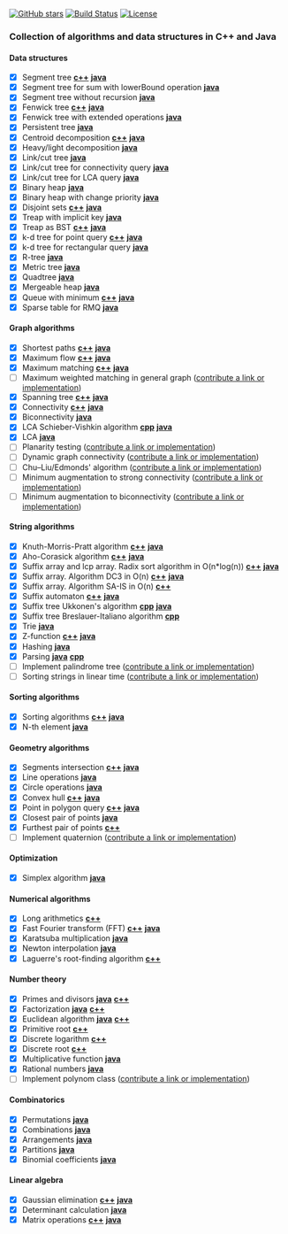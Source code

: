 [![GitHub stars](https://img.shields.io/github/stars/indy256/codelibrary.svg?style=flat&label=star)](https://github.com/indy256/codelibrary/)
[![Build Status](https://travis-ci.org/indy256/codelibrary.svg?branch=master)](https://travis-ci.org/indy256/codelibrary)
[![License](https://img.shields.io/badge/license-UNLICENSE-green.svg)](https://github.com/indy256/codelibrary/blob/master/UNLICENSE)

### Collection of algorithms and data structures in C++ and Java

#### Data structures
+ [x] Segment tree [**c++**](cpp/structures/segment_tree_interval_add_max.cpp) [**java**](java/structures/SegmentTreeIntervalAddMax.java)
+ [x] Segment tree for sum with lowerBound operation [**java**](java/structures/SegmentTreeSumLowerBound.java)
+ [x] Segment tree without recursion [**java**](java/structures/SegmentTreeSimple.java)
+ [x] Fenwick tree [**c++**](cpp/structures/fenwick_tree.cpp) [**java**](java/structures/FenwickTree.java)
+ [x] Fenwick tree with extended operations [**java**](java/structures/FenwickTreeExtended.java)
+ [x] Persistent tree [**java**](java/structures/PersistentTree.java)
+ [x] Centroid decomposition [**c++**](cpp/structures/centroid_decomposition.cpp) [**java**](java/structures/CentroidDecomposition.java)
+ [x] Heavy/light decomposition [**java**](java/structures/HeavyLight.java)
+ [x] Link/cut tree [**java**](java/structures/LinkCutTree.java)
+ [x] Link/cut tree for connectivity query [**java**](java/structures/LinkCutTreeConnectivity.java)
+ [x] Link/cut tree for LCA query [**java**](java/structures/LinkCutTreeLca.java)
+ [x] Binary heap [**java**](java/structures/BinaryHeap.java)
+ [x] Binary heap with change priority [**java**](java/structures/BinaryHeapExtended.java)
+ [x] Disjoint sets [**c++**](cpp/structures/disjoint_sets.cpp) [**java**](java/structures/DisjointSets.java)
+ [x] Treap with implicit key [**java**](java/structures/TreapImplicitKey.java)
+ [x] Treap as BST [**c++**](cpp/structures/treap_bst.cpp) [**java**](java/structures/TreapBst.java)
+ [x] k-d tree for point query [**c++**](cpp/structures/kd_tree.cpp) [**java**](java/structures/KdTreePointQuery.java)
+ [x] k-d tree for rectangular query [**java**](java/structures/KdTreeRectQuery.java)
+ [x] R-tree [**java**](java/structures/RTree.java)
+ [x] Metric tree [**java**](java/structures/MetricTree.java)
+ [x] Quadtree [**java**](java/structures/QuadTree.java)
+ [x] Mergeable heap [**java**](java/structures/MergeableHeap.java)
+ [x] Queue with minimum [**c++**](cpp/structures/queue_min.cpp) [**java**](java/structures/QueueMin.java)
+ [x] Sparse table for RMQ [**java**](java/structures/RmqSparseTable.java)

#### Graph algorithms
+ [x] Shortest paths [**c++**](cpp/graphs/shortestpaths) [**java**](java/graphs/shortestpaths)
+ [x] Maximum flow [**c++**](cpp/graphs/flows) [**java**](java/graphs/flows)
+ [x] Maximum matching [**c++**](cpp/graphs/matchings) [**java**](java/graphs/matchings)
+ [ ] Maximum weighted matching in general graph ([contribute a link or implementation](https://github.com/indy256/codelibrary/issues/38))
+ [x] Spanning tree [**c++**](cpp/graphs/spanningtree) [**java**](java/graphs/spanningtree)
+ [x] Connectivity [**c++**](cpp/graphs/dfs) [**java**](java/graphs/dfs)
+ [x] Biconnectivity [**java**](java/graphs/dfs/Biconnectivity.java)
+ [x] LCA Schieber-Vishkin algorithm [**cpp**](cpp/graphs/lca/lca_rmq_schieber_vishkin.cpp) [**java**](java/graphs/lca/LcaSchieberVishkin)
+ [x] LCA [**java**](java/graphs/lca)
+ [ ] Planarity testing ([contribute a link or implementation](https://github.com/indy256/codelibrary/issues/28))
+ [ ] Dynamic graph connectivity ([contribute a link or implementation](https://github.com/indy256/codelibrary/issues/29))
+ [ ] Chu–Liu/Edmonds' algorithm ([contribute a link or implementation](https://github.com/indy256/codelibrary/issues/30))
+ [ ] Minimum augmentation to strong connectivity ([contribute a link or implementation](https://github.com/indy256/codelibrary/issues/32))
+ [ ] Minimum augmentation to biconnectivity ([contribute a link or implementation](https://github.com/indy256/codelibrary/issues/33))

#### String algorithms
+ [x] Knuth-Morris-Pratt algorithm [**c++**](cpp/strings/kmp.cpp) [**java**](java/strings/Kmp.java)
+ [x] Aho-Corasick algorithm [**c++**](cpp/strings/aho-corasick.cpp) [**java**](java/strings/AhoCorasick.java)
+ [x] Suffix array and lcp array. Radix sort algorithm in O(n*log(n)) [**c++**](cpp/strings/suffix-array.cpp) [**java**](java/strings/SuffixArray.java)
+ [x] Suffix array. Algorithm DC3 in O(n) [**c++**](cpp/strings/suffix-array-dc3.cpp) [**java**](java/strings/SuffixArrayDC3.java)
+ [x] Suffix array. Algorithm SA-IS in O(n) [**c++**](cpp/strings/suffix-array-sa-is.cpp)
+ [x] Suffix automaton [**c++**](cpp/strings/suffix-automaton.cpp) [**java**](java/strings/SuffixAutomaton.java)
+ [x] Suffix tree Ukkonen's algorithm [**cpp**](cpp/strings/suffix_tree_ukkonen.cpp) [**java**](java/strings/SuffixTree.java)
+ [x] Suffix tree Breslauer-Italiano algorithm [**cpp**](cpp/strings/suffix_tree_breslauer_italiano.cpp)
+ [x] Trie [**java**](java/strings/Trie.java)
+ [x] Z-function [**c++**](cpp/strings/z-function.cpp) [**java**](java/strings/ZFunction.java)
+ [x] Hashing [**java**](java/strings/Hashing.java)
+ [x] Parsing [**java**](java/parsing) [**cpp**](cpp/parsing)
+ [ ] Implement palindrome tree ([contribute a link or implementation](https://github.com/indy256/codelibrary/issues/34))
+ [ ] Sorting strings in linear time ([contribute a link or implementation](https://github.com/indy256/codelibrary/issues/31))

#### Sorting algorithms
+ [x] Sorting algorithms [**c++**](cpp/sort/sort.cpp) [**java**](java/sort/Sort.java)
+ [x] N-th element [**java**](java/sort/NthElement.java)

#### Geometry algorithms
+ [x] Segments intersection [**c++**](cpp/geometry/segments_intersection.cpp) [**java**](java/geometry/SegmentsIntersection.java)
+ [x] Line operations [**java**](java/geometry/LineGeometry.java)
+ [x] Circle operations [**java**](java/geometry/CircleOperations.java)
+ [x] Convex hull [**c++**](cpp/geometry/convex_hull.cpp) [**java**](java/geometry/ConvexHull.java)
+ [x] Point in polygon query [**c++**](cpp/geometry/point_in_polygon.cpp) [**java**](java/geometry/PointInPolygon.java)
+ [x] Closest pair of points [**java**](java/geometry/Closest2Points.java)
+ [x] Furthest pair of points [**c++**](cpp/geometry/diameter.cpp)
+ [ ] Implement quaternion ([contribute a link or implementation](https://github.com/indy256/codelibrary/issues/35))

#### Optimization
+ [x] Simplex algorithm [**java**](java/optimization/Simplex.java)

#### Numerical algorithms
+ [x] Long arithmetics [**c++**](cpp/numeric/bigint.cpp)
+ [x] Fast Fourier transform (FFT) [**c++**](cpp/numeric/fft.cpp) [**java**](java/numeric/FFT.java)
+ [x] Karatsuba multiplication [**java**](java/numeric/KaratsubaMultiply.java)
+ [x] Newton interpolation [**java**](java/numeric/NewtonInterpolation.java)
+ [x] Laguerre's root-finding algorithm [**c++**](cpp/numeric/polynom-roots.cpp)

#### Number theory
+ [x] Primes and divisors [**java**](java/numbertheory/PrimesAndDivisors.java) [**c++**](cpp/numbertheory/primes_and_divisors.cpp)
+ [x] Factorization [**java**](java/numbertheory/Factorization.java) [**c++**](cpp/numbertheory/factorization.cpp)
+ [x] Euclidean algorithm [**java**](java/numbertheory/Euclid.java) [**c++**](cpp/numbertheory/euclid.cpp)
+ [x] Primitive root [**c++**](cpp/numbertheory/primitive_root.cpp)
+ [x] Discrete logarithm [**c++**](cpp/numbertheory/discrete_log.cpp)
+ [x] Discrete root [**c++**](cpp/numbertheory/discrete_root.cpp)
+ [x] Multiplicative function [**java**](java/numbertheory/MultiplicativeFunction.java)
+ [x] Rational numbers [**java**](java/numbertheory/Rational.java)
+ [ ] Implement polynom class ([contribute a link or implementation](https://github.com/indy256/codelibrary/issues/36))

#### Combinatorics
+ [x] Permutations [**java**](java/combinatorics/Permutations.java)
+ [x] Combinations [**java**](java/combinatorics/Combinations.java)
+ [x] Arrangements [**java**](java/combinatorics/Arrangements.java)
+ [x] Partitions [**java**](java/combinatorics/Partitions.java)
+ [x] Binomial coefficients [**java**](java/combinatorics/BinomialCoefficients.java)

#### Linear algebra
+ [x] Gaussian elimination [**c++**](cpp/linearalgebra/gauss.cpp) [**java**](java/linearalgebra/Gauss.java)
+ [x] Determinant calculation [**java**](java/linearalgebra/Determinant.java)
+ [x] Matrix operations [**c++**](cpp/linearalgebra/matrix.cpp) [**java**](java/linearalgebra/Matrix.java)
